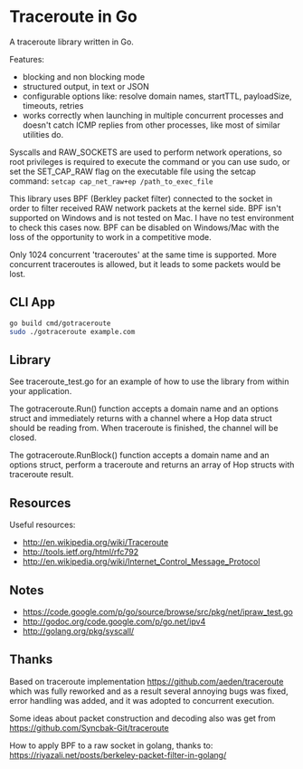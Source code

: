 # Traceroute in Go

A traceroute library written in Go.

Features:
  * blocking and non blocking mode
  * structured output, in text or JSON
  * configurable options like: resolve domain names, startTTL, payloadSize, timeouts, retries
  * works correctly when launching in multiple concurrent processes and doesn't catch ICMP replies from other processes, like most of similar utilities do.

Syscalls and RAW_SOCKETS are used to perform network operations, so root privileges is required to execute the command or 
 you can use sudo, or set the SET_CAP_RAW flag on the executable file using the setcap command:
```setcap cap_net_raw+ep /path_to_exec_file```

This library uses BPF (Berkley packet filter) connected to the socket in order to filter received RAW network packets at the kernel side.
BPF isn't supported on Windows and is not tested on Mac. I have no test environment to check this cases now. 
BPF can be disabled on Windows/Mac with the loss of the opportunity to work in a competitive mode.

Only 1024 concurrent 'traceroutes' at the same time is supported.
More concurrent traceroutes is allowed, but it leads to some packets would be lost. 


## CLI App

```sh
go build cmd/gotraceroute
sudo ./gotraceroute example.com
```

## Library

See traceroute_test.go for an example of how to use the library from within your application.

The gotraceroute.Run() function accepts a domain name and an options struct and immediately returns with a channel where a Hop data struct should be reading from. When traceroute is finished, the channel will be closed.

The gotraceroute.RunBlock() function accepts a domain name and an options struct, perform a traceroute and returns an array of Hop structs with traceroute result.

## Resources

Useful resources:

* http://en.wikipedia.org/wiki/Traceroute
* http://tools.ietf.org/html/rfc792
* http://en.wikipedia.org/wiki/Internet_Control_Message_Protocol

## Notes

* https://code.google.com/p/go/source/browse/src/pkg/net/ipraw_test.go
* http://godoc.org/code.google.com/p/go.net/ipv4
* http://golang.org/pkg/syscall/


## Thanks

Based on traceroute implementation https://github.com/aeden/traceroute which was fully reworked and
as a result several annoying bugs was fixed, error handling was added, and it was adopted to concurrent execution.

Some ideas about packet construction and decoding also was get from https://github.com/Syncbak-Git/traceroute

How to apply BPF to a raw socket in golang, thanks to: https://riyazali.net/posts/berkeley-packet-filter-in-golang/
